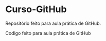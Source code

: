 # Curso-GitHub
Repositório feito para aula prática de GitHub.

Codigo feito para aula prática de GitHub

